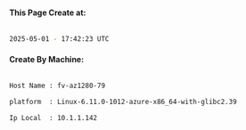 
   
#### This Page Create at:

```bash

2025-05-01 - 17:42:23 UTC

```

#### Create By Machine:

```bash

Host Name : fv-az1280-79

platform  : Linux-6.11.0-1012-azure-x86_64-with-glibc2.39

Ip Local  : 10.1.1.142

```


